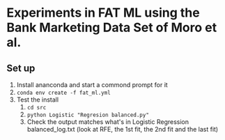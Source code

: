 # Experiments in FAT ML using the Bank Marketing Data Set of Moro et al.

## Set up

1. Install ananconda and start a commond prompt for it
1. `conda env create -f fat_ml.yml`
1. Test the install
    1.  `cd src`
	1.  `python Logistic "Regresion balanced.py"`
	1.  Check the output matches what's in Logistic Regression balanced_log.txt (look at RFE, the 1st fit, the 2nd fit and the last fit)